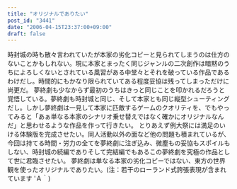 ```yaml
---
title: "オリジナルでありたい"
post_id: "3441"
date: "2006-04-15T23:37:00+09:00"
draft: false
---
```



時封城の時も散々言われていたが本家の劣化コピーと見られてしまうのは仕方のないことかもしれない。現に本家とまったく同じジャンルの二次創作は暗黙のうちによろしくないとされている風習がある中堂々とそれを破っている作品であるわけだし。時間的にもかなり限られていてある程度妥協は残ってしまっただけに尚更だ。 夢終劇も少なからず最初のうちはきっと同じことを叩かれるだろうと 覚悟している。夢終劇も時封城と同じ、そして本家とも同じ縦型シューティングだし。しかし夢終劇は一見して本家に匹敵するゲームのクオリティを、でもやってみると「あぁ単なる本家のシナリオ乗せ替えではなく確かにオリジナルなんだ」と思わせるような作品を作って行きたい。 とりあえず例大祭には満足のいける体験版を完成させたい。同人活動以外の面など他の問題も積まれているが、今回は持てる時間・労力の全てを夢終劇に注ぎ込み、微塵もの妥協もスポイルもしない、時封城の続編でありそして完結編でもあるこの夢終劇を究極の作品として世に君臨させたい。 夢終劇は単なる本家の劣化コピーではない、東方の世界観を使ったオリジナルでありたい。(注：若干のローランド式誇張表現が含まれています 'Ａ｀)
